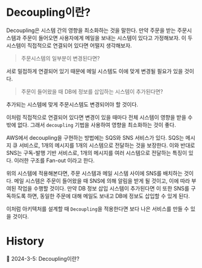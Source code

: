 # Decoupling이란?

Decoupling은 시스템 간의 영향을 최소화하는 것을 말한다. 만약 주문을 받는 주문시스템과 주문이 들어오면 사용자에게 메일을 보내는 시스템이 있다고 가정해보자. 이 두 시스템이 직접적으로 연결되어 있다면 어떨지 생각해보자.

> 주문시스템의 일부분이 변경된다면? 

서로 밀접하게 연결되어 있기 때문에 메일 시스템도 이에 맞게 변경될 필요가 있을 것이다.

> 주문이 들어왔을 때 DB에 정보를 삽입하는 시스템이 추가된다면?

추가되는 시스템에 맞게 주문시스템도 변경되어야 할 것이다.

이처럼 직접적으로 연결되어 있다면 변경이 있을 때마다 전체 시스템이 영향을 받을 수 밖에 없다. 그래서 `decoupling` 기법을 사용하여 영향을 최소화하는 것이 좋다.

AWS에서 decoupling을 구현하는 방법에는 SQS와 SNS 서비스가 있다. SQS는 메시지 큐 서비스로, 1개의 메시지를 1개의 시스템으로 전달하는 것을 보장한다. 이와 반대로 SNS는 구독-발행 기반 서비스로, 1개의 메시지를 여러 시스템으로 전달하는 특징이 있다. 이러한 구조를 Fan-out 이라고 한다.

위의 시스템에 적용해본다면, 주문 시스템과 메일 시스템 사이에 SNS를 배치하는 것이다. 메일 시스템은 주문이 들어왔을 때 SNS에 의해 알림을 받게 될 것이고, 이에 따라 부여된 작업을 수행할 것이다. 만약 DB 정보 삽입 시스템이 추가된다면 이 또한 SNS를 구독하도록 하면, 동일한 주문에 대해 메일도 보내고 DB에 정보도 삽입할 수 있게 된다.

이처럼 아키텍처를 설계할 때 `Decoupling`을 적용한다면 보다 나은 서비스를 만들 수 있을 것이다.

# History

📌 2024-3-5: Decoupling이란?